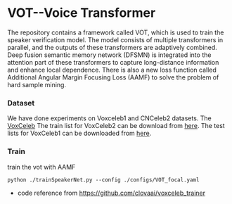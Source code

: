 # VOT--Voice Transformer
The repository contains a framework called VOT, which is used to train the speaker verification model. The model consists of multiple transformers in parallel, and the outputs of these transformers are adaptively combined. Deep fusion semantic memory network (DFSMN) is integrated into the attention part of these transformers to capture long-distance information and enhance local dependence. There is also a new loss function called Additional Angular Margin Focusing Loss (AAMF) to solve the problem of hard sample mining.
### Dataset
We have done experiments on Voxceleb1 and CNCeleb2 datasets.
The [VoxCeleb](http://www.robots.ox.ac.uk/~vgg/data/voxceleb/) 
The train list for VoxCeleb2 can be download from [here](http://www.robots.ox.ac.uk/~vgg/data/voxceleb/meta/train_list.txt). 
The test lists for VoxCeleb1 can be downloaded from [here](https://mm.kaist.ac.kr/datasets/voxceleb/index.html#testlist). 
 
### Train
train the vot with AAMF
```
python ./trainSpeakerNet.py --config ./configs/VOT_focal.yaml
```
* code reference from https://github.com/clovaai/voxceleb_trainer
